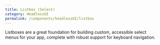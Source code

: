 ```yaml
---
title: Listbox (Select)
category: HeadlessUI
permalink: /components/headlessUI/listbox
---
```


Listboxes are a great foundation for building custom, accessible select menus for your app, complete with robust support for keyboard navigation.
